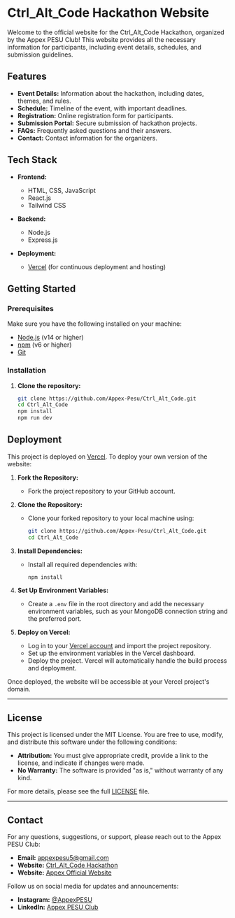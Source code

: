 # Ctrl_Alt_Code Hackathon Website

Welcome to the official website for the Ctrl_Alt_Code Hackathon, organized by the Appex PESU Club! This website provides all the necessary information for participants, including event details, schedules, and submission guidelines.

## Features

- **Event Details:** Information about the hackathon, including dates, themes, and rules.
- **Schedule:** Timeline of the event, with important deadlines.
- **Registration:** Online registration form for participants.
- **Submission Portal:** Secure submission of hackathon projects.
- **FAQs:** Frequently asked questions and their answers.
- **Contact:** Contact information for the organizers.

## Tech Stack

- **Frontend:** 
  - HTML, CSS, JavaScript
  - React.js
  - Tailwind CSS
- **Backend:**
  - Node.js
  - Express.js

- **Deployment:** 
  - [Vercel](https://ctrlaltcode.vercel.app/) (for continuous deployment and hosting)
  
## Getting Started

### Prerequisites

Make sure you have the following installed on your machine:

- [Node.js](https://nodejs.org/) (v14 or higher)
- [npm](https://www.npmjs.com/) (v6 or higher)
- [Git](https://git-scm.com/)

### Installation

1. **Clone the repository:**

   ```bash
   git clone https://github.com/Appex-Pesu/Ctrl_Alt_Code.git
   cd Ctrl_Alt_Code
   npm install
   npm run dev

## Deployment

This project is deployed on [Vercel](https://ctrlaltcode.vercel.app/). To deploy your own version of the website:

1. **Fork the Repository:**
   - Fork the project repository to your GitHub account.

2. **Clone the Repository:**
   - Clone your forked repository to your local machine using:
     ```bash
     git clone https://github.com/Appex-Pesu/Ctrl_Alt_Code.git
     cd Ctrl_Alt_Code
     ```

3. **Install Dependencies:**
   - Install all required dependencies with:
     ```bash
     npm install
     ```

4. **Set Up Environment Variables:**
   - Create a `.env` file in the root directory and add the necessary environment variables, such as your MongoDB connection string and the preferred port.

5. **Deploy on Vercel:**
   - Log in to your [Vercel account](https://vercel.com/) and import the project repository.
   - Set up the environment variables in the Vercel dashboard.
   - Deploy the project. Vercel will automatically handle the build process and deployment.

Once deployed, the website will be accessible at your Vercel project's domain.

---

## License

This project is licensed under the MIT License. You are free to use, modify, and distribute this software under the following conditions:

- **Attribution:** You must give appropriate credit, provide a link to the license, and indicate if changes were made.
- **No Warranty:** The software is provided "as is," without warranty of any kind.

For more details, please see the full [LICENSE](LICENSE) file.

---

## Contact

For any questions, suggestions, or support, please reach out to the Appex PESU Club:

- **Email:** [appexpesu5@gmail.com](mailto:appex.pesu@college.edu)
- **Website:** [Ctrl_Alt_Code Hackathon](https://ctrlaltcode.vercel.app/)
-  **Website:** [Appex Official Website](https://appex-pesu.vercel.app/)

Follow us on social media for updates and announcements:

- **Instagram:** [@AppexPESU](https://www.instagram.com/appex.pesu/)
- **LinkedIn:** [Appex PESU Club](https://www.linkedin.com/company/appex-pesu/about/)

